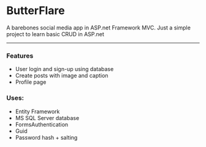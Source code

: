 # ButterFlare
A barebones social media app in ASP.net Framework MVC.
Just a simple project to learn basic CRUD in ASP.net

---
### Features
- User login and sign-up using database
- Create posts with image and caption
- Profile page

### Uses:
- Entity Framework
- MS SQL Server database
- FormsAuthentication
- Guid
- Password hash + salting
